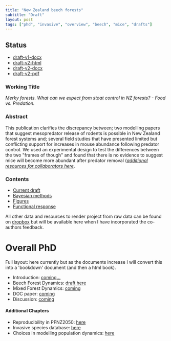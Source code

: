 ```yaml
---
title: "New Zealand beech forests"
subtitle: "Draft" 
layout: post
tags: ["phd", "invasive", "overview", "beech", "mice", "drafts"]
---
```


## Status

- [draft-v1-docx](https://www.dropbox.com/s/m5hte0n2vyl1dt2/Davidson_2019_BeechForest_19022019.docx?dl=0)
- [draft-v2-html]()
- [draft-v2-docx]()
- [draft-v2-pdf]()

### Working Title

*Merky forests. What can we expect from stoat control in NZ forests? - Food vs. Predation.*

### Abstract

This publication clarifies the discrepancy between; two modelling papers that suggest mesopredator release of rodents is possible in New Zealand forest systems and; several field studies that have presented limited but conflicting support for increases in mouse abundance following predator control. We used an experimental design to test the differences between the two "frames of though" and found that there is no evidence to suggest mice will become more abundant after predator removal ([*additional resources for collaborators here*](https://www.dropbox.com/home/phd-drafts-anthony).

### Contents

- [Current draft](https://www.dropbox.com/s/m5hte0n2vyl1dt2/Davidson_2019_BeechForest_19022019.docx?dl=0)
- [Bayesian methods]()
- [Figures]()
- [Functional response]()

All other data and resources to render project from raw data can be found on [dropbox](https://www.dropbox.com/home/phd-drafts-anthony/Clean_2019_Beech_paper) but will be available here when I have incorporated the co-authors feedback.

# Overall PhD

Full layout: here currently but as the documents increase I will convert this into a 'bookdown' document (and then a html book).

- Introduction: [coming...]()
- Beech Forest Dynamics: [draft here](https://www.dropbox.com/s/m5hte0n2vyl1dt2/Davidson_2019_BeechForest_19022019.docx?dl=0)
- Mixed Forest Dynamics: [coming]()
- DOC paper: [coming]()
- Discussion: [coming]()

#### Additional Chapters

- Reproducibility in PFNZ2050: [here]()
- Invasive species database: [here]()
- Choices in modelling population dynamics: [here]()